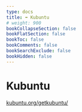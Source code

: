 ```yaml
---
type: docs
title: ➡️ Kubuntu
# weight: 900
bookCollapseSection: false
bookFlatSection: false
bookToc: false
bookComments: false
bookSearchExclude: false
bookHidden: false
---
```


# Kubuntu

[kubuntu.org/getkubuntu/](https://kubuntu.org/getkubuntu/?nt)
